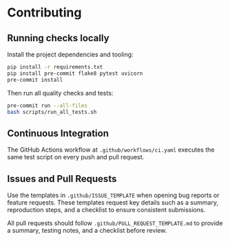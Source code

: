 # Contributing

## Running checks locally

Install the project dependencies and tooling:

```bash
pip install -r requirements.txt
pip install pre-commit flake8 pytest uvicorn
pre-commit install
```

Then run all quality checks and tests:

```bash
pre-commit run --all-files
bash scripts/run_all_tests.sh
```

## Continuous Integration

The GitHub Actions workflow at `.github/workflows/ci.yaml` executes the same test script on every push and pull request.

## Issues and Pull Requests

Use the templates in `.github/ISSUE_TEMPLATE` when opening bug reports or feature requests. These templates request key details such as a summary, reproduction steps, and a checklist to ensure consistent submissions.

All pull requests should follow `.github/PULL_REQUEST_TEMPLATE.md` to provide a summary, testing notes, and a checklist before review.
